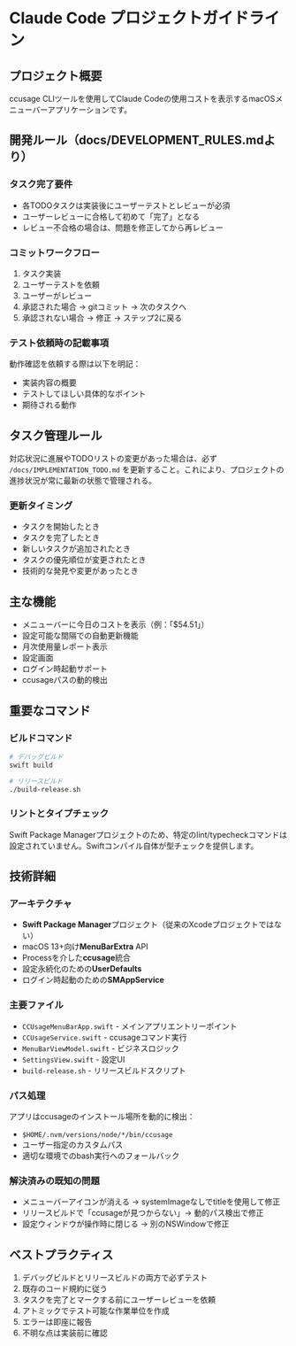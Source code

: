 # Claude Code プロジェクトガイドライン

## プロジェクト概要

ccusage CLIツールを使用してClaude Codeの使用コストを表示するmacOSメニューバーアプリケーションです。

## 開発ルール（docs/DEVELOPMENT_RULES.mdより）

### タスク完了要件

- 各TODOタスクは実装後にユーザーテストとレビューが必須
- ユーザーレビューに合格して初めて「完了」となる
- レビュー不合格の場合は、問題を修正してから再レビュー

### コミットワークフロー

1. タスク実装
2. ユーザーテストを依頼
3. ユーザーがレビュー
4. 承認された場合 → gitコミット → 次のタスクへ
5. 承認されない場合 → 修正 → ステップ2に戻る

### テスト依頼時の記載事項

動作確認を依頼する際は以下を明記：

- 実装内容の概要
- テストしてほしい具体的なポイント
- 期待される動作

## タスク管理ルール

対応状況に進展やTODOリストの変更があった場合は、必ず `/docs/IMPLEMENTATION_TODO.md` を更新すること。これにより、プロジェクトの進捗状況が常に最新の状態で管理される。

### 更新タイミング

- タスクを開始したとき
- タスクを完了したとき
- 新しいタスクが追加されたとき
- タスクの優先順位が変更されたとき
- 技術的な発見や変更があったとき

## 主な機能

- メニューバーに今日のコストを表示（例：「$54.51」）
- 設定可能な間隔での自動更新機能
- 月次使用量レポート表示
- 設定画面
- ログイン時起動サポート
- ccusageパスの動的検出

## 重要なコマンド

### ビルドコマンド

```bash
# デバッグビルド
swift build

# リリースビルド
./build-release.sh
```

### リントとタイプチェック

Swift Package Managerプロジェクトのため、特定のlint/typecheckコマンドは設定されていません。Swiftコンパイル自体が型チェックを提供します。

## 技術詳細

### アーキテクチャ

- **Swift Package Manager**プロジェクト（従来のXcodeプロジェクトではない）
- macOS 13+向け**MenuBarExtra** API
- Processを介した**ccusage**統合
- 設定永続化のための**UserDefaults**
- ログイン時起動のための**SMAppService**

### 主要ファイル

- `CCUsageMenuBarApp.swift` - メインアプリエントリーポイント
- `CCUsageService.swift` - ccusageコマンド実行
- `MenuBarViewModel.swift` - ビジネスロジック
- `SettingsView.swift` - 設定UI
- `build-release.sh` - リリースビルドスクリプト

### パス処理

アプリはccusageのインストール場所を動的に検出：

- `$HOME/.nvm/versions/node/*/bin/ccusage`
- ユーザー指定のカスタムパス
- 適切な環境でのbash実行へのフォールバック

### 解決済みの既知の問題

- メニューバーアイコンが消える → systemImageなしでtitleを使用して修正
- リリースビルドで「ccusageが見つからない」→ 動的パス検出で修正
- 設定ウィンドウが操作時に閉じる → 別のNSWindowで修正

## ベストプラクティス

1. デバッグビルドとリリースビルドの両方で必ずテスト
2. 既存のコード規約に従う
3. タスクを完了とマークする前にユーザーレビューを依頼
4. アトミックでテスト可能な作業単位を作成
5. エラーは即座に報告
6. 不明な点は実装前に確認
